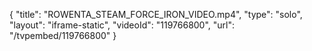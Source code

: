 {
    "title": "ROWENTA_STEAM_FORCE_IRON_VIDEO.mp4",
    "type": "solo",
    "layout": "iframe-static",
    "videoId": "119766800",
    "url": "\/tvpembed\/119766800"
}